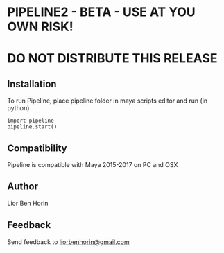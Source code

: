 # PIPELINE2 - BETA - USE AT YOU OWN RISK!
# DO NOT DISTRIBUTE THIS RELEASE

## Installation

To run Pipeline, place pipeline folder in maya scripts editor and run (in python)


	import pipeline
	pipeline.start()
    

## Compatibility

Pipeline is compatible with Maya 2015-2017 on PC and OSX

## Author

Lior Ben Horin

## Feedback

Send feedback to [liorbenhorin@gmail.com](mailto:liorbenhorin@gmail.com)